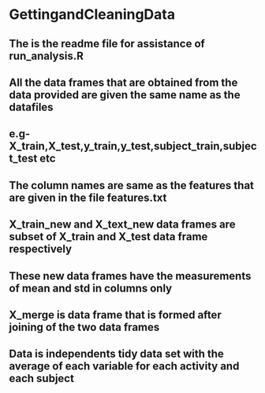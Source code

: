 # GettingandCleaningData
## The is the readme file for assistance of run_analysis.R
## All the data frames that are obtained from the data provided are given the same name as the datafiles
## e.g- X_train,X_test,y_train,y_test,subject_train,subject_test etc
## The column names are same as the features that are given in the file features.txt
## X_train_new and X_text_new data frames are subset of X_train and X_test data frame respectively
## These new data frames have the measurements of mean and std in columns only
## X_merge is data frame that is formed after joining of the two data frames
## Data is independents tidy data set with the average of each variable for each activity and each subject


